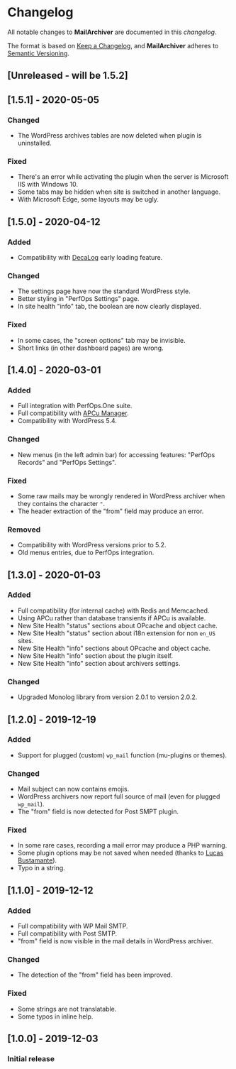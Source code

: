 # Changelog
All notable changes to **MailArchiver** are documented in this *changelog*.

The format is based on [Keep a Changelog](https://keepachangelog.com/en/1.0.0/), and **MailArchiver** adheres to [Semantic Versioning](https://semver.org/spec/v2.0.0.html).

## [Unreleased - will be 1.5.2]

## [1.5.1] - 2020-05-05
### Changed
- The WordPress archives tables are now deleted when plugin is uninstalled.
### Fixed
- There's an error while activating the plugin when the server is Microsoft IIS with Windows 10.
- Some tabs may be hidden when site is switched in another language.
- With Microsoft Edge, some layouts may be ugly.

## [1.5.0] - 2020-04-12
### Added
- Compatibility with [DecaLog](https://wordpress.org/plugins/decalog/) early loading feature.
### Changed
- The settings page have now the standard WordPress style.
- Better styling in "PerfOps Settings" page.
- In site health "info" tab, the boolean are now clearly displayed.
### Fixed
- In some cases, the "screen options" tab may be invisible.
- Short links (in other dashboard pages) are wrong. 

## [1.4.0] - 2020-03-01
### Added
- Full integration with PerfOps.One suite.
- Full compatibility with [APCu Manager](https://wordpress.org/plugins/apcu-manager/).
- Compatibility with WordPress 5.4.
### Changed
- New menus (in the left admin bar) for accessing features: "PerfOps Records" and "PerfOps Settings".
### Fixed
- Some raw mails may be wrongly rendered in WordPress archiver when they contains the character `"`.
- The header extraction of the "from" field may produce an error.
### Removed
- Compatibility with WordPress versions prior to 5.2.
- Old menus entries, due to PerfOps integration.

## [1.3.0] - 2020-01-03
### Added
- Full compatibility (for internal cache) with Redis and Memcached.
- Using APCu rather than database transients if APCu is available.
- New Site Health "status" sections about OPcache and object cache. 
- New Site Health "status" section about i18n extension for non `en_US` sites.
- New Site Health "info" sections about OPcache and object cache.
- New Site Health "info" section about the plugin itself.
- New Site Health "info" section about archivers settings. 
### Changed
- Upgraded Monolog library from version 2.0.1 to version 2.0.2.

## [1.2.0] - 2019-12-19
### Added
- Support for plugged (custom) `wp_mail` function (mu-plugins or themes).
### Changed
- Mail subject can now contains emojis.
- WordPress archivers now report full source of mail (even for plugged `wp_mail`).
- The "from" field is now detected for Post SMPT plugin.
### Fixed
- In some rare cases, recording a mail error may produce a PHP warning.
- Some plugin options may be not saved when needed (thanks to [Lucas Bustamante](https://github.com/Luc45)).
- Typo in a string.

## [1.1.0] - 2019-12-12
### Added
- Full compatibility with WP Mail SMTP.
- Full compatibility with Post SMTP.
- "from" field is now visible in the mail details in WordPress archiver.
### Changed
- The detection of the "from" field has been improved.
### Fixed
- Some strings are not translatable.
- Some typos in inline help. 

## [1.0.0] - 2019-12-03
### Initial release
